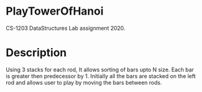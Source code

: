 # PlayTowerOfHanoi
CS-1203	DataStructures Lab assignment 2020.

# Description
Using 3 stacks for each rod, It allows sorting of bars upto N size. Each bar is greater then predecessor by 1.
Initially all the bars are stacked on the left rod and allows user to play by moving the bars between rods. 
